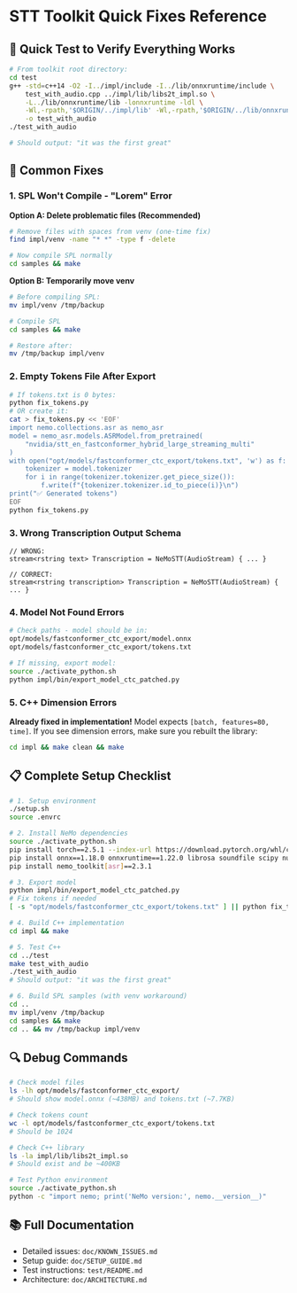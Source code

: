 # STT Toolkit Quick Fixes Reference

## 🚀 Quick Test to Verify Everything Works

```bash
# From toolkit root directory:
cd test
g++ -std=c++14 -O2 -I../impl/include -I../lib/onnxruntime/include \
    test_with_audio.cpp ../impl/lib/libs2t_impl.so \
    -L../lib/onnxruntime/lib -lonnxruntime -ldl \
    -Wl,-rpath,'$ORIGIN/../impl/lib' -Wl,-rpath,'$ORIGIN/../lib/onnxruntime/lib' \
    -o test_with_audio
./test_with_audio

# Should output: "it was the first great"
```

## 🔧 Common Fixes

### 1. SPL Won't Compile - "Lorem" Error

**Option A: Delete problematic files (Recommended)**
```bash
# Remove files with spaces from venv (one-time fix)
find impl/venv -name "* *" -type f -delete

# Now compile SPL normally
cd samples && make
```

**Option B: Temporarily move venv**
```bash
# Before compiling SPL:
mv impl/venv /tmp/backup

# Compile SPL
cd samples && make

# Restore after:
mv /tmp/backup impl/venv
```

### 2. Empty Tokens File After Export
```bash
# If tokens.txt is 0 bytes:
python fix_tokens.py
# OR create it:
cat > fix_tokens.py << 'EOF'
import nemo.collections.asr as nemo_asr
model = nemo_asr.models.ASRModel.from_pretrained(
    "nvidia/stt_en_fastconformer_hybrid_large_streaming_multi"
)
with open("opt/models/fastconformer_ctc_export/tokens.txt", 'w') as f:
    tokenizer = model.tokenizer
    for i in range(tokenizer.tokenizer.get_piece_size()):
        f.write(f"{tokenizer.tokenizer.id_to_piece(i)}\n")
print("✅ Generated tokens")
EOF
python fix_tokens.py
```

### 3. Wrong Transcription Output Schema
```spl
// WRONG:
stream<rstring text> Transcription = NeMoSTT(AudioStream) { ... }

// CORRECT:
stream<rstring transcription> Transcription = NeMoSTT(AudioStream) { ... }
```

### 4. Model Not Found Errors
```bash
# Check paths - model should be in:
opt/models/fastconformer_ctc_export/model.onnx
opt/models/fastconformer_ctc_export/tokens.txt

# If missing, export model:
source ./activate_python.sh
python impl/bin/export_model_ctc_patched.py
```

### 5. C++ Dimension Errors
**Already fixed in implementation!** Model expects `[batch, features=80, time]`.
If you see dimension errors, make sure you rebuilt the library:
```bash
cd impl && make clean && make
```

## 📋 Complete Setup Checklist

```bash
# 1. Setup environment
./setup.sh
source .envrc

# 2. Install NeMo dependencies
source ./activate_python.sh
pip install torch==2.5.1 --index-url https://download.pytorch.org/whl/cpu
pip install onnx==1.18.0 onnxruntime==1.22.0 librosa soundfile scipy numpy
pip install nemo_toolkit[asr]==2.3.1

# 3. Export model
python impl/bin/export_model_ctc_patched.py
# Fix tokens if needed
[ -s "opt/models/fastconformer_ctc_export/tokens.txt" ] || python fix_tokens.py

# 4. Build C++ implementation
cd impl && make

# 5. Test C++
cd ../test
make test_with_audio
./test_with_audio
# Should output: "it was the first great"

# 6. Build SPL samples (with venv workaround)
cd ..
mv impl/venv /tmp/backup
cd samples && make
cd .. && mv /tmp/backup impl/venv
```

## 🔍 Debug Commands

```bash
# Check model files
ls -lh opt/models/fastconformer_ctc_export/
# Should show model.onnx (~438MB) and tokens.txt (~7.7KB)

# Check tokens count
wc -l opt/models/fastconformer_ctc_export/tokens.txt
# Should be 1024

# Check C++ library
ls -la impl/lib/libs2t_impl.so
# Should exist and be ~400KB

# Test Python environment
source ./activate_python.sh
python -c "import nemo; print('NeMo version:', nemo.__version__)"
```

## 📚 Full Documentation

- Detailed issues: `doc/KNOWN_ISSUES.md`
- Setup guide: `doc/SETUP_GUIDE.md`
- Test instructions: `test/README.md`
- Architecture: `doc/ARCHITECTURE.md`